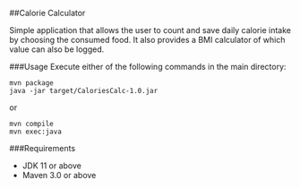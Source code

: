 ##Calorie Calculator

Simple application that allows the user to count and save daily calorie intake by choosing the consumed food. It also provides a BMI calculator of which value can also be logged.

###Usage
Execute either of the following commands in the main directory:

    mvn package
    java -jar target/CaloriesCalc-1.0.jar

or

    mvn compile
    mvn exec:java
    
###Requirements

* JDK 11 or above
* Maven 3.0 or above
